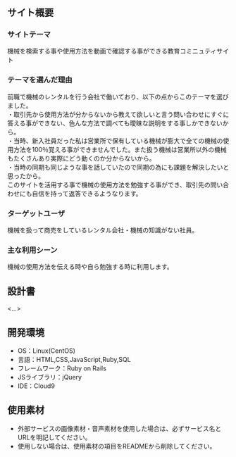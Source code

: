 # <MachineUseVideo>

## サイト概要
### サイトテーマ
機械を検索する事や使用方法を動画で確認する事ができる教育コミニュティサイト

### テーマを選んだ理由
 前職で機械のレンタルを行う会社で働いており、以下の点からこのテーマを選びました。
 <br>・取引先から使用方法が分からないから教えて欲しいと言う問い合わせにすぐに答える事ができない、色んな方法で調べても曖昧な説明をする事しかできないから。
 <br>・当時、新入社員だった私は営業所で保有している機械が膨大で全ての機械の使用方法を100％覚える事ができませんでした。また扱う機械は営業所以外の機械もたくさんあり実際にどう動くのか分からないから。
 <br>・当時の同期も同じような事を話していたので同期の為にも課題を解決したいと思ったから。
 <br>このサイトを活用する事で機械の使用方法を勉強する事ができ、取引先の問い合わせにも自信を持って返答できるようなります。

### ターゲットユーザ
機械を扱って商売をしているレンタル会社・機械の知識がない社員。

### 主な利用シーン
機械の使用方法を伝える時や自ら勉強する時に利用します。

## 設計書
<...>

## 開発環境
- OS：Linux(CentOS)
- 言語：HTML,CSS,JavaScript,Ruby,SQL
- フレームワーク：Ruby on Rails
- JSライブラリ：jQuery
- IDE：Cloud9

## 使用素材
- 外部サービスの画像素材・音声素材を使用した場合は、必ずサービス名とURLを明記してください。
- 使用しない場合は、使用素材の項目をREADMEから削除してください。

